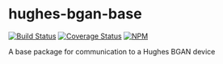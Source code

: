 # hughes-bgan-base

[![Build Status](https://travis-ci.org/io-digital/hughes-bgan-base.svg)](https://travis-ci.org/io-digital/hughes-bgan-base)
[![Coverage Status](https://coveralls.io/repos/io-digital/hughes-bgan-base/badge.svg)](https://coveralls.io/r/io-digital/hughes-bgan-base)
[![NPM](https://nodei.co/npm/hughes-bgan-base.png?mini=true)](https://nodei.co/npm/hughes-bgan-base/)

A base package for communication to a Hughes BGAN device
